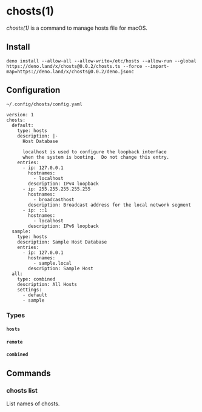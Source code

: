 # chosts(1)

_chosts(1)_ is a command to manage hosts file for macOS.

## Install

```console
deno install --allow-all --allow-write=/etc/hosts --allow-run --global https://deno.land/x/chosts@0.0.2/chosts.ts --force --import-map=https://deno.land/x/chosts@0.0.2/deno.jsonc
```

## Configuration

`~/.config/chosts/config.yaml`

```
version: 1
chosts:
  default:
    type: hosts
    description: |-
      Host Database

      localhost is used to configure the loopback interface
      when the system is booting.  Do not change this entry.
    entries:
      - ip: 127.0.0.1
        hostnames:
          - localhost
        description: IPv4 loopback
      - ip: 255.255.255.255.255
        hostnames:
          - broadcasthost
        description: Broadcast address for the local network segment
      - ip: ::1
        hostnames:
          - localhost
        description: IPv6 loopback
  sample:
    type: hosts
    description: Sample Host Database
    entries:
      - ip: 127.0.0.1
        hostnames:
          - sample.local
        description: Sample Host
  all:
    type: combined
    description: All Hosts
    settings:
      - default
      - sample
```

### Types

#### `hosts`

#### `remote`

#### `combined`

## Commands

### chosts list

List names of chosts.
